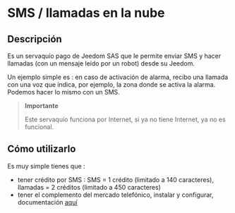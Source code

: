 # SMS / llamadas en la nube

## Descripción

Es un servaquío pago de Jeedom SAS que le permite enviar SMS y hacer llamadas (con un mensaje leído por un robot) desde su Jeedom.

Un ejemplo simple es : en caso de activación de alarma, recibo una llamada con una voz que indica, por ejemplo, la zona donde se activa la alarma. Podemos hacer lo mismo con un SMS.

> **Importante**
>
> Este servaquío funciona por Internet, si ya no tiene Internet, ya no es funcional.

## Cómo utilizarlo 

Es muy simple tienes que : 

- tener crédito por SMS  : SMS = 1 crédito (limitado a 140 caracteres), llamadas = 2 créditos (limitado a 450 caracteres)
- tener el complemento del mercado telefónico, instalar y configurar, documentación [aquí](https://jeedom.github.io/plugin-phonemarket/es_ES/)